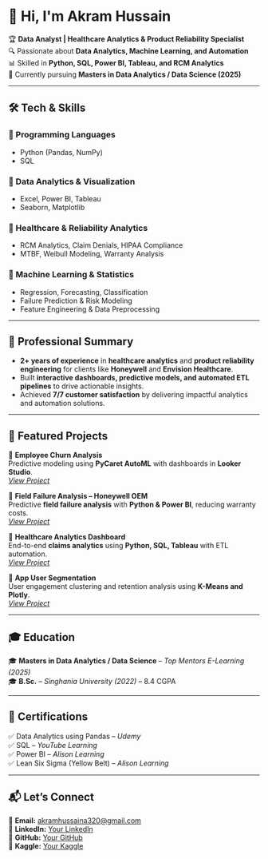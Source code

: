 # 👋 Hi, I'm Akram Hussain  

🏆 **Data Analyst | Healthcare Analytics & Product Reliability Specialist**  
🔍 Passionate about **Data Analytics, Machine Learning, and Automation**  
📊 Skilled in **Python, SQL, Power BI, Tableau, and RCM Analytics**  
🚀 Currently pursuing **Masters in Data Analytics / Data Science (2025)**  

---

## 🛠️ Tech & Skills  

### 🔹 Programming Languages  
- Python (Pandas, NumPy)  
- SQL  

### 🔹 Data Analytics & Visualization  
- Excel, Power BI, Tableau  
- Seaborn, Matplotlib  

### 🔹 Healthcare & Reliability Analytics  
- RCM Analytics, Claim Denials, HIPAA Compliance  
- MTBF, Weibull Modeling, Warranty Analysis  

### 🔹 Machine Learning & Statistics  
- Regression, Forecasting, Classification  
- Failure Prediction & Risk Modeling  
- Feature Engineering & Data Preprocessing  

---

## 💼 Professional Summary  
- **2+ years of experience** in **healthcare analytics** and **product reliability engineering** for clients like **Honeywell** and **Envision Healthcare**.  
- Built **interactive dashboards, predictive models, and automated ETL pipelines** to drive actionable insights.  
- Achieved **7/7 customer satisfaction** by delivering impactful analytics and automation solutions.  

---

## 📁 Featured Projects  

📌 **Employee Churn Analysis**  
Predictive modeling using **PyCaret AutoML** with dashboards in **Looker Studio**.  
*[View Project](#)*  

📌 **Field Failure Analysis – Honeywell OEM**  
Predictive **field failure analysis** with **Python & Power BI**, reducing warranty costs.  
*[View Project](#)*  

📌 **Healthcare Analytics Dashboard**  
End-to-end **claims analytics** using **Python, SQL, Tableau** with ETL automation.  
*[View Project](#)*  

📌 **App User Segmentation**  
User engagement clustering and retention analysis using **K-Means and Plotly**.  
*[View Project](#)*  

---

## 🎓 Education  
🎓 **Masters in Data Analytics / Data Science** – *Top Mentors E-Learning (2025)*  
🎓 **B.Sc.** – *Singhania University (2022)* – 8.4 CGPA  

---

## 📜 Certifications  
✅ Data Analytics using Pandas – *Udemy*  
✅ SQL – *YouTube Learning*  
✅ Power BI – *Alison Learning*  
✅ Lean Six Sigma (Yellow Belt) – *Alison Learning*  

---

## 📬 Let’s Connect  
📧 **Email:** akramhussaina320@gmail.com  
🔗 **LinkedIn:** [Your LinkedIn](#)  
🔗 **GitHub:** [Your GitHub](#)  
🔗 **Kaggle:** [Your Kaggle](#)  
